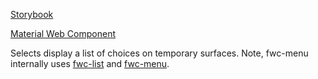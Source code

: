 [Storybook](https://equinor.github.io/fusion-web-components/?path=/docs/input-select)

[Material Web Component](https://github.com/material-components/material-components-web-components/tree/master/packages/select)

Selects display a list of choices on temporary surfaces. 
Note, fwc-menu internally uses [fwc-list](https://equinor.github.io/fusion-web-components/?path=/docs/data-list) and [fwc-menu](https://equinor.github.io/fusion-web-components/?path=/docs/basic-menu).